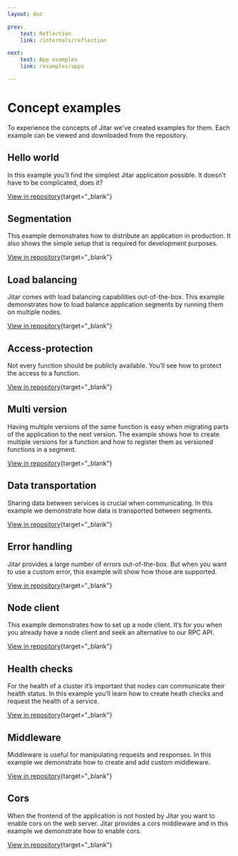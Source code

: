 ```yaml
---
layout: doc

prev:
    text: Reflection
    link: /internals/reflection

next:
    text: App examples
    link: /examples/apps

---
```


# Concept examples

To experience the concepts of Jitar we've created examples for them. Each example can be viewed and downloaded from the repository.

## Hello world

In this example you’ll find the simplest Jitar application possible. It doesn’t have to be complicated, does it?

[View in repository](https://github.com/MaskingTechnology/jitar/tree/main/examples/concepts/hello-world){target="_blank"}

## Segmentation
This example demonstrates how to distribute an application in production. It also shows the simple setup that is required for development purposes.

[View in repository](https://github.com/MaskingTechnology/jitar/tree/main/examples/concepts/segmentation){target="_blank"}

## Load balancing

Jitar comes with load balancing capabilities out-of-the-box. This example demonstrates how to load balance application segments by running them on multiple nodes.

[View in repository](https://github.com/MaskingTechnology/jitar/tree/main/examples/concepts/load-balancing){target="_blank"}

## Access-protection

Not every function should be publicly available. You’ll see how to protect the access to a function.

[View in repository](https://github.com/MaskingTechnology/jitar/tree/main/examples/concepts/access-protection){target="_blank"}

## Multi version

Having multiple versions of the same function is easy when migrating parts of the application to the next version. The example shows how to create multiple versions for a function and how to register them as versioned functions in a segment.

[View in repository](https://github.com/MaskingTechnology/jitar/tree/main/examples/concepts/multi-version){target="_blank"}

## Data transportation

Sharing data between services is crucial when communicating. In this example we demonstrate how data is transported between segments.

[View in repository](https://github.com/MaskingTechnology/jitar/tree/main/examples/concepts/data-transportation){target="_blank"}

## Error handling

Jitar provides a large number of errors out-of-the-box. But when you want to use a custom error, this example will show how those are supported.

[View in repository](https://github.com/MaskingTechnology/jitar/tree/main/examples/concepts/error-handling){target="_blank"}

## Node client

This example demonstrates how to set up a node client. It’s for you when you already have a node client and seek an alternative to our RPC API. 

[View in repository](https://github.com/MaskingTechnology/jitar/tree/main/examples/concepts/node-client){target="_blank"}

## Health checks

For the health of a cluster it’s important that nodes can communicate their health status. In this example you’ll learn how to create heath checks and request the health of a service.

[View in repository](https://github.com/MaskingTechnology/jitar/tree/main/examples/concepts/health-checks){target="_blank"}

## Middleware

Middleware is useful for manipulating requests and responses. In this example we demonstrate how to create and add custom middleware.

[View in repository](https://github.com/MaskingTechnology/jitar/tree/main/examples/concepts/middleware){target="_blank"}

## Cors

When the frontend of the application is not hosted by Jitar you want to enable cors on the web server. Jitar provides a cors middleware and in this example we demonstrate how to enable cors.

[View in repository](https://github.com/MaskingTechnology/jitar/tree/main/examples/concepts/cors){target="_blank"}
